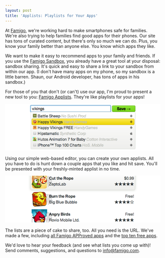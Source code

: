 ```yaml
---
layout: post
title: 'Applists: Playlists for Your Apps'
---
```


At [Famigo][1], we're working hard to make smartphones safe for
families. We're also trying to help families find good apps for
their phones. Our site has tons of curated content, but there's
only so much we can do. Plus, you know your family better than
anyone else. You know which apps they like.

We want to make it easy to recommend apps to your family and
friends. If you use the [Famigo Sandbox][2], you already have a
great tool at your disposal: sandbox sharing. It's quick and easy
to share a link to your sandbox from within our app. (I don't have
many apps on my phone, so my sandbox is a little barren. Shaun,
our Android developer, has tons of apps in his sandbox.)

For those of you that don't (or can't) use our app, I'm proud to
present a new tool to you: [Famigo Applists][3]. They're like
playlists for your apps!

![Screenshot of creating an applist][4]

Using our simple web-based editor, you can create your own applists.
All you have to do is hunt down a couple apps that you like and hit
save. You'll be presented with your freshly-minted applist in no
time.

![Screenshot of an applist][5]

The lists are a piece of cake to share, too. All you need is the
URL. We've made a few, including [all Famigo APProved apps][6] and
the [top ten free apps][7].

We'd love to hear your feedback (and see what lists you come up
with)! Send comments, suggestions, and questions to [info@famigo.com][8].

[1]: http://www.famigo.com
[2]: https://play.google.com/store/apps/details?id=com.famigo.sandbox
[3]: http://www.famigo.com/applists/
[4]: /static/images/2011/11/02/applist-creation.png
[5]: /static/images/2011/11/02/applist.png
[6]: http://www.famigo.com/applists/4eb1f162cea0992b550121e2/
[7]: http://www.famigo.com/applists/4eb1f295cea0992b55012d6d/
[8]: mailto:info@famigo.com?subject=Famigo+Applists
